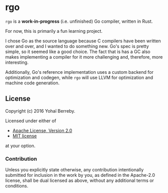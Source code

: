 # rgo

`rgo` is a **work-in-progress** (i.e. unfinished) Go compiler, written
in Rust.

For now, this is primarily a fun learning project.

I chose Go as the source language because C compilers have been written over and
over, and I wanted to do something new. Go's spec is pretty simple, so it seemed
like a good choice. The fact that is has a GC also makes implementing a compiler
for it more challenging and, therefore, more interesting.

Additionally, Go's reference implementation uses a custom backend for
optimization and codegen, while `rgo` will use LLVM for optimization and machine
code generation.

## License

Copyright (c) 2016 Yohaï Berreby.

Licensed under either of

 * [Apache License, Version 2.0](http://www.apache.org/licenses/LICENSE-2.0)
 * [MIT license](http://opensource.org/licenses/MIT)

at your option.

### Contribution

Unless you explicitly state otherwise, any contribution intentionally submitted
for inclusion in the work by you, as defined in the Apache-2.0 license, shall be
dual licensed as above, without any additional terms or conditions.

